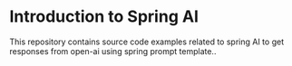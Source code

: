 # Introduction to Spring AI

This repository contains source code examples related to spring AI to get responses from open-ai using spring prompt template..